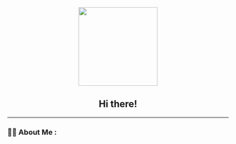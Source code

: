 <div id="header" align="center">
  <img src="https://media.giphy.com/media/Wj7lNjMNDxSmc/giphy.gif" width="180" />
</div>
<h2 align="center"> Hi there! </h2>

---

### :woman_technologist: About Me :


<!--
**wickedseer/wickedseer** is a ✨ _special_ ✨ repository because its `README.md` (this file) appears on your GitHub profile.

Here are some ideas to get you started:

- 🔭 I’m currently working on ...
- 🌱 I’m currently learning ...
- 👯 I’m looking to collaborate on ...
- 🤔 I’m looking for help with ...
- 💬 Ask me about ...
- 📫 How to reach me: ...
- 😄 Pronouns: ...
- ⚡ Fun fact: ...
-->
